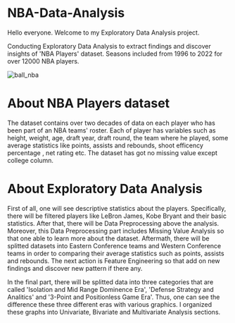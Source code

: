 # NBA-Data-Analysis
Hello everyone. Welcome to my Exploratory Data Analysis project.

Conducting Exploratory Data Analysis to extract findings and discover insights of 'NBA Players' dataset. Seasons included from 1996 to 2022 for over 12000 NBA players.



![ball_nba](https://github.com/user-attachments/assets/c0a15b79-c393-4107-8f22-d1dd88b90741)




# About NBA Players dataset

The dataset contains over two decades of data on each player who has been part of an NBA teams' roster. Each of player has variables such as height, weight, age, draft year, draft round, the team where he played, some average statistics like points, assists and rebounds, shoot efficency percentage , net rating etc. The dataset has got no missing value except college column. 


# About Exploratory Data Analysis

First of all, one will see descriptive statistics about the players. Specifically, there will be filtered players like LeBron James, Kobe Bryant and their basic statistics. After that, there will be Data Preprocessing above the analysis. Moreover, this Data Preprocessing part includes Missing Value Analysis so that one able to learn more about the dataset. Aftermath, there will be splitted datasets into Eastern Conference teams and Western Conference teams in order to comparing their average statistics such as points, assists and rebounds. The next action is Feature Engineering so that add on new findings and discover new pattern if there any. 


In the final part, there will be splitted data into three categories that are called 'Isolation and Mid Range Dominence Era', 'Defense Strategy and Analitics' and '3-Point and Positionless Game Era'. Thus, one can see the difference these three different eras with various graphics. I organized these graphs into Univariate, Bivariate and Multivariate Analysis sections.










